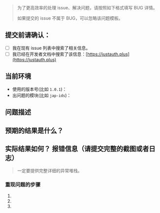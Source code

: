 > 为了更高效率的处理 issue、解决问题，请按照如下格式填写 BUG 详情。
> 
> 如果提交的 issue 不属于 BUG，可以忽略该问题模板。

## 提交前请确认：

- [ ] 我在现有 issue 列表中搜索了相关信息。
- [ ] 我已经在开发者文档中搜索了该信息：[https://justauth.plus](https://justauth.plus)

## 当前环境

- 使用的版本号(比如 `1.0.1`)：
- 出问题的模块(比如 `jap-ids`)：

## 问题描述



## 预期的结果是什么？



## 实际结果如何？ 报错信息（请提交完整的截图或者日志）

> 一定要提供完整详细的异常堆栈。



### 重现问题的步骤
1.
2.
3.









